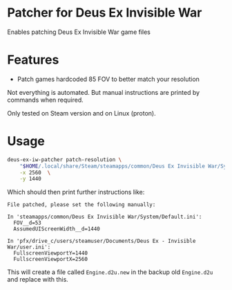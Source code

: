 # Patcher for Deus Ex Invisible War

Enables patching Deus Ex Invisible War game files

# Features

* Patch games hardcoded 85 FOV to better match your resolution

Not everything is automated. But manual instructions are printed by commands
when required.

Only tested on Steam version and on Linux (proton).

# Usage

```bash
deus-ex-iw-patcher patch-resolution \
    "$HOME/.local/share/Steam/steamapps/common/Deus Ex Invisible War/System/Engine.backup" \
    -x 2560  \
    -y 1440
```

Which should then print further instructions like:

```
File patched, please set the following manually:

In 'steamapps/common/Deus Ex Invisible War/System/Default.ini':
  FOV__d=53
  AssumedUIScreenWidth__d=1440

In 'pfx/drive_c/users/steamuser/Documents/Deus Ex - Invisible War/user.ini':
  FullscreenViewportY=1440
  FullscreenViewportX=2560
```

This will create a file called `Engine.d2u.new` in the backup old `Engine.d2u`
and replace with this.
